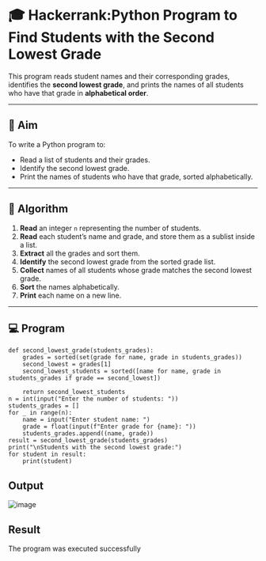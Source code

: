 # 🎓 Hackerrank:Python Program to Find Students with the Second Lowest Grade

This program reads student names and their corresponding grades, identifies the **second lowest grade**, and prints the names of all students who have that grade in **alphabetical order**.

---

## 🎯 Aim

To write a Python program to:
- Read a list of students and their grades.
- Identify the second lowest grade.
- Print the names of students who have that grade, sorted alphabetically.

---

## 🧠 Algorithm

1. **Read** an integer `n` representing the number of students.
2. **Read** each student’s name and grade, and store them as a sublist inside a list.
3. **Extract** all the grades and sort them.
4. **Identify** the second lowest grade from the sorted grade list.
5. **Collect** names of all students whose grade matches the second lowest grade.
6. **Sort** the names alphabetically.
7. **Print** each name on a new line.

---

## 💻  Program
```
def second_lowest_grade(students_grades):
    grades = sorted(set(grade for name, grade in students_grades))
    second_lowest = grades[1]
    second_lowest_students = sorted([name for name, grade in students_grades if grade == second_lowest])

    return second_lowest_students
n = int(input("Enter the number of students: "))
students_grades = []
for _ in range(n):
    name = input("Enter student name: ")
    grade = float(input(f"Enter grade for {name}: "))
    students_grades.append((name, grade))
result = second_lowest_grade(students_grades)
print("\nStudents with the second lowest grade:")
for student in result:
    print(student)
```


## Output
![image](https://github.com/user-attachments/assets/f118bf71-5a22-4e0a-afb6-c0928d35e20e)

## Result
The program was executed successfully

